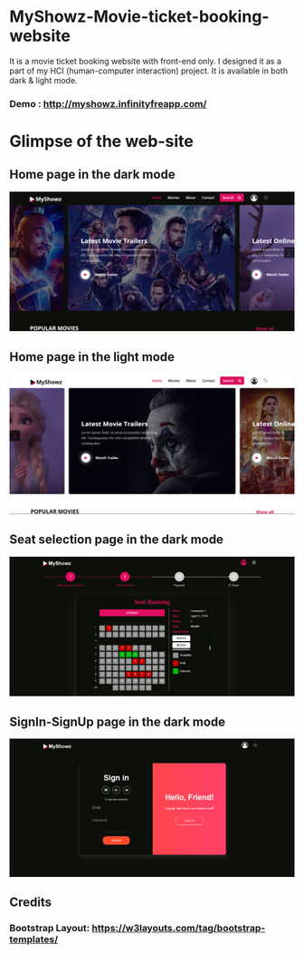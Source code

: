 # MyShowz-Movie-ticket-booking-website
It is a movie ticket booking website with front-end only. I designed it as a part of my HCI (human-computer interaction) project.
It is available in both dark & light mode.

### Demo : http://myshowz.infinityfreapp.com/


# Glimpse of the web-site
## Home page in the dark mode
![Home page in the dark mode](./screenshots/MyShowz_home_page_dark.PNG)


## Home page in the light mode
![Home page in the light mode](./screenshots/MyShowz_home_page_light.PNG)


## Seat selection page in the dark mode
![Seat selection page in the dark mode](./screenshots/MyShowz_seat_sel_page_dark.PNG)


## SignIn-SignUp page in the dark mode
![SignIn-SignUp page in the dark mode](./screenshots/MyShowz_sign-in_page_dark.PNG)

## Credits

### Bootstrap Layout: https://w3layouts.com/tag/bootstrap-templates/
